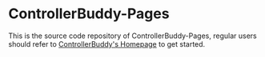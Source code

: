 # ControllerBuddy-Pages

This is the source code repository of ControllerBuddy-Pages, regular users should refer to [ControllerBuddy's Homepage](https://controllerbuddy.org) to get started.
